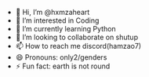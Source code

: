 - 👋 Hi, I’m @hxmzaheart
- 👀 I’m interested in Coding
- 🌱 I’m currently learning Python
- 💞️ I’m looking to collaborate on shutup
- 📫 How to reach me discord(hamzao7)
- 😄 Pronouns: only2/genders
- ⚡ Fun fact: earth is not round
